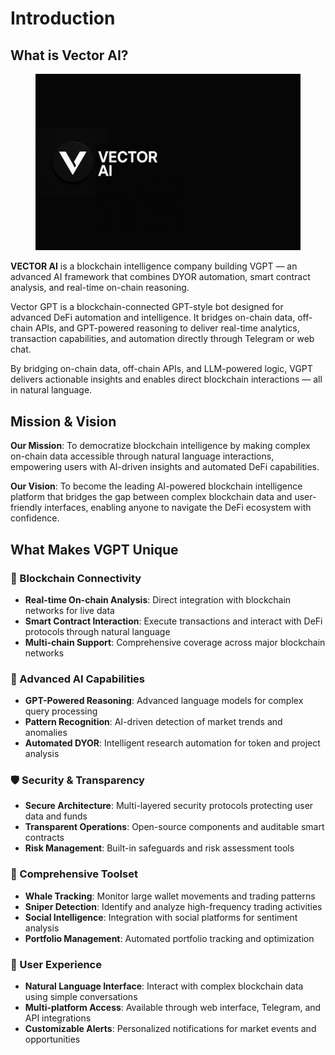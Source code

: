 # Introduction

## What is Vector AI?

<figure><img src=".gitbook/assets/Untitled design (12).png" alt=""><figcaption></figcaption></figure>

**VECTOR AI** is a blockchain intelligence company building VGPT — an advanced AI framework that combines DYOR automation, smart contract analysis, and real-time on-chain reasoning.

Vector GPT is a blockchain-connected GPT-style bot designed for advanced DeFi automation and intelligence. It bridges on-chain data, off-chain APIs, and GPT-powered reasoning to deliver real-time analytics, transaction capabilities, and automation directly through Telegram or web chat.

By bridging on-chain data, off-chain APIs, and LLM-powered logic, VGPT delivers actionable insights and enables direct blockchain interactions — all in natural language.

## Mission & Vision

**Our Mission**: To democratize blockchain intelligence by making complex on-chain data accessible through natural language interactions, empowering users with AI-driven insights and automated DeFi capabilities.

**Our Vision**: To become the leading AI-powered blockchain intelligence platform that bridges the gap between complex blockchain data and user-friendly interfaces, enabling anyone to navigate the DeFi ecosystem with confidence.

## What Makes VGPT Unique

### 🔗 Blockchain Connectivity

* **Real-time On-chain Analysis**: Direct integration with blockchain networks for live data
* **Smart Contract Interaction**: Execute transactions and interact with DeFi protocols through natural language
* **Multi-chain Support**: Comprehensive coverage across major blockchain networks

### 🧠 Advanced AI Capabilities

* **GPT-Powered Reasoning**: Advanced language models for complex query processing
* **Pattern Recognition**: AI-driven detection of market trends and anomalies
* **Automated DYOR**: Intelligent research automation for token and project analysis

### 🛡️ Security & Transparency

* **Secure Architecture**: Multi-layered security protocols protecting user data and funds
* **Transparent Operations**: Open-source components and auditable smart contracts
* **Risk Management**: Built-in safeguards and risk assessment tools

### 🚀 Comprehensive Toolset

* **Whale Tracking**: Monitor large wallet movements and trading patterns
* **Sniper Detection**: Identify and analyze high-frequency trading activities
* **Social Intelligence**: Integration with social platforms for sentiment analysis
* **Portfolio Management**: Automated portfolio tracking and optimization

### 💬 User Experience

* **Natural Language Interface**: Interact with complex blockchain data using simple conversations
* **Multi-platform Access**: Available through web interface, Telegram, and API integrations
* **Customizable Alerts**: Personalized notifications for market events and opportunities
